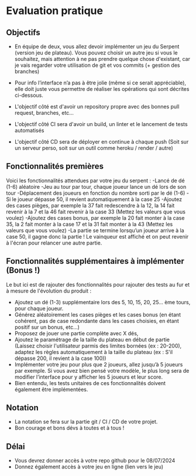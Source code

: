# Evaluation pratique

## Objectifs

- En équipe de deux, vous allez devoir implémenter un jeu du Serpent (version jeu de plateau). Vous pouvez choisir un autre jeu si vous le souhaitez, mais attention à ne pas prendre quelque chose d'existant, car je vais regarder votre utilisation de git et vos commits (+ gestion des branches)

- Pour info l’interface n’a pas à être jolie (même si ce serait appréciable), elle doit juste vous permettre de réaliser les opérations qui sont décrites ci-dessous.

- L'objectif côté est d'avoir un repository propre avec des bonnes pull request, branches, etc...
- L'objectif côté CI sera d'avoir un build, un linter et le lancement de tests automatisés
- L'objectif côté CD sera de déployer en continue à chaque push (Soit sur un serveur perso, soit sur un outil comme heroku / render / autre)

## Fonctionnalités premières

Voici les fonctionnalités attendues par votre jeu du serpent :
-Lancé de dé (1-6) aléatoire
-Jeu au tour par tour, chaque joueur lance un dé lors de son tour
-Déplacement des joueurs en fonction du nombre sorti par le dé (1-6)
-Si le joueur dépasse 50, il revient automatiquement à la case 25
-Ajoutez des cases pièges, par exemple la 37 fait redescendre à la 12, la 14 fait revenir à la 7 et la 46 fait revenir à la case 33 (Mettez les valeurs que vous voulez)
-Ajoutez des cases bonus, par exemple la 20 fait monter à la case 35, la 2 fait monter à la case 17 et la 31 fait monter à la 43 (Mettez les valeurs que vous voulez)
-La partie se termine lorsqu’un joueur arrive à la case 50, il gagne donc la partie ! Le vainqueur est affiché et on peut revenir à l'écran pour relancer une autre partie.

## Fonctionnalités supplémentaires à implémenter (Bonus !)

Le but ici est de rajouter des fonctionnalités pour rajouter des tests au fur et à mesure de l'évolution du produit :

- Ajoutez un dé (1-3) supplémentaire lors des 5, 10, 15, 20, 25… ème tours, pour chaque joueur.
- Générez aléatoirement les cases pièges et les cases bonus (en étant cohérent, pas de case redondante dans les cases choisies, en étant positif sur un bonus, etc…)
- Proposez de jouer une partie complète avec X dés,
- Ajoutez le paramétrage de la taille du plateau en début de partie (Laissez choisir l'utilisateur parmis des limites bornées (ex : 20-200), adaptez les règles automatiquement à la taille du plateau (ex : S'il dépasse 200, il revient à la case 100))
- Implémenter votre jeu pour plus que 2 joueurs, allez jusqu’à 5 joueurs par exemple. Si vous avez bien pensé votre modèle, le plus long sera de modifier l’interface pour y afficher les 5 joueurs et leur score.
- Bien entendu, les tests unitaires de ces fonctionnalités doivent également être implémentées.

## Notation

- La notation se fera sur la partie git / CI / CD de votre projet.
- Bon courage et bons dévs à toutes et à tous !

## Délai

- Vous devrez donner accès à votre repo github pour le 08/07/2024
- Donnez également accès à votre jeu en ligne (lien vers le jeu)
